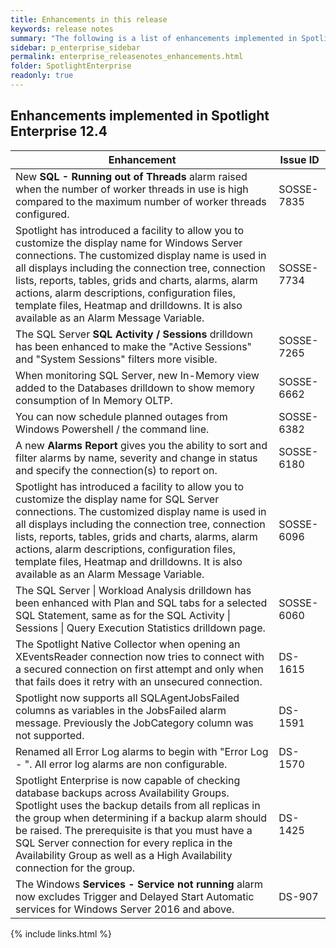 ```yaml
---
title: Enhancements in this release
keywords: release notes
summary: "The following is a list of enhancements implemented in Spotlight Enterprise 12.4"
sidebar: p_enterprise_sidebar
permalink: enterprise_releasenotes_enhancements.html
folder: SpotlightEnterprise
readonly: true
---
```


## Enhancements implemented in Spotlight Enterprise 12.4

Enhancement | Issue ID
------------|---------
New **SQL - Running out of Threads** alarm raised when the number of worker threads in use is high compared to the maximum number of worker threads configured. | SOSSE-7835
Spotlight has introduced a facility to allow you to customize the display name for Windows Server connections. The customized display name is used in all displays including the connection tree, connection lists, reports, tables, grids and charts, alarms, alarm actions, alarm descriptions, configuration files, template files, Heatmap and drilldowns. It is also available as an Alarm Message Variable. | SOSSE-7734
The SQL Server **SQL Activity / Sessions** drilldown has been enhanced to make the "Active Sessions" and "System Sessions" filters more visible. | SOSSE-7265
When monitoring SQL Server, new In-Memory view added to the Databases drilldown to show memory consumption of In Memory OLTP. | SOSSE-6662
You can now schedule planned outages from Windows Powershell / the command line. | SOSSE-6382
A new **Alarms Report** gives you the ability to sort and filter alarms by name, severity and change in status and specify the connection(s) to report on. | SOSSE-6180
Spotlight has introduced a facility to allow you to customize the display name for SQL Server connections. The customized display name is used in all displays including the connection tree, connection lists, reports, tables, grids and charts, alarms, alarm actions, alarm descriptions, configuration files, template files, Heatmap and drilldowns. It is also available as an Alarm Message Variable. | SOSSE-6096
The SQL Server \| Workload Analysis drilldown has been enhanced with Plan and SQL tabs for a selected SQL Statement, same as for the SQL Activity \| Sessions \| Query Execution Statistics drilldown page. | SOSSE-6060
The Spotlight Native Collector when opening an XEventsReader connection now tries to connect with a secured connection on first attempt and only when that fails does it retry with an unsecured connection.  | DS-1615
Spotlight now supports all SQLAgentJobsFailed columns as variables in the JobsFailed alarm message. Previously the JobCategory column was not supported. | DS-1591
Renamed all Error Log alarms to begin with "Error Log - ". All error log alarms are non configurable. | DS-1570
Spotlight Enterprise is now capable of checking database backups across Availability Groups. Spotlight uses the backup details from all replicas in the group when determining if a backup alarm should be raised. The prerequisite is that you must have a SQL Server connection for every replica in the Availability Group as well as a High Availability connection for the group. | DS-1425
The Windows **Services - Service not running** alarm now excludes Trigger and Delayed Start Automatic services for Windows Server 2016 and above. | DS-907


{% include links.html %}
